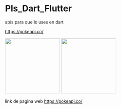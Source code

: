 # PIs_Dart_Flutter

apis para que lo uses en dart 

https://pokeapi.co/


<img width="180" src="IMG/">

<img width="180" src="IMG/">

link de pagina web https://pokeapi.co/
